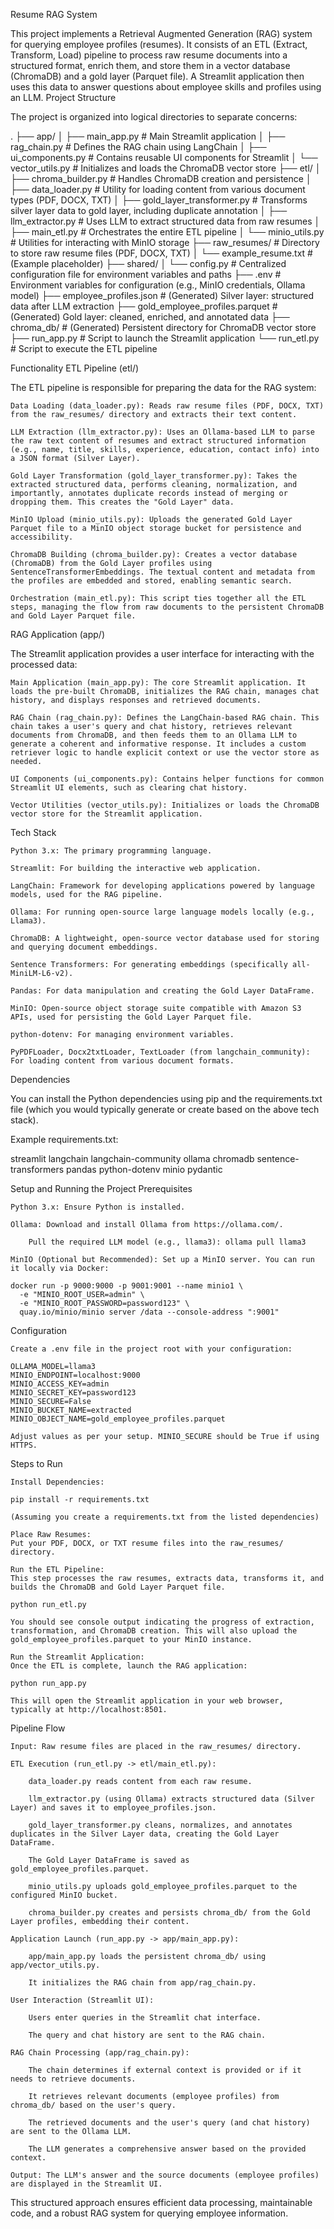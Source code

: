 Resume RAG System

This project implements a Retrieval Augmented Generation (RAG) system for querying employee profiles (resumes). It consists of an ETL (Extract, Transform, Load) pipeline to process raw resume documents into a structured format, enrich them, and store them in a vector database (ChromaDB) and a gold layer (Parquet file). A Streamlit application then uses this data to answer questions about employee skills and profiles using an LLM.
Project Structure

The project is organized into logical directories to separate concerns:

.
├── app/
│   ├── main_app.py           # Main Streamlit application
│   ├── rag_chain.py          # Defines the RAG chain using LangChain
│   ├── ui_components.py      # Contains reusable UI components for Streamlit
│   └── vector_utils.py       # Initializes and loads the ChromaDB vector store
├── etl/
│   ├── chroma_builder.py     # Handles ChromaDB creation and persistence
│   ├── data_loader.py        # Utility for loading content from various document types (PDF, DOCX, TXT)
│   ├── gold_layer_transformer.py # Transforms silver layer data to gold layer, including duplicate annotation
│   ├── llm_extractor.py      # Uses LLM to extract structured data from raw resumes
│   ├── main_etl.py           # Orchestrates the entire ETL pipeline
│   └── minio_utils.py        # Utilities for interacting with MinIO storage
├── raw_resumes/              # Directory to store raw resume files (PDF, DOCX, TXT)
│   └── example_resume.txt    # (Example placeholder)
├── shared/
│   └── config.py             # Centralized configuration file for environment variables and paths
├── .env                      # Environment variables for configuration (e.g., MinIO credentials, Ollama model)
├── employee_profiles.json    # (Generated) Silver layer: structured data after LLM extraction
├── gold_employee_profiles.parquet # (Generated) Gold layer: cleaned, enriched, and annotated data
├── chroma_db/                # (Generated) Persistent directory for ChromaDB vector store
├── run_app.py                # Script to launch the Streamlit application
└── run_etl.py                # Script to execute the ETL pipeline

Functionality
ETL Pipeline (etl/)

The ETL pipeline is responsible for preparing the data for the RAG system:

    Data Loading (data_loader.py): Reads raw resume files (PDF, DOCX, TXT) from the raw_resumes/ directory and extracts their text content.

    LLM Extraction (llm_extractor.py): Uses an Ollama-based LLM to parse the raw text content of resumes and extract structured information (e.g., name, title, skills, experience, education, contact info) into a JSON format (Silver Layer).

    Gold Layer Transformation (gold_layer_transformer.py): Takes the extracted structured data, performs cleaning, normalization, and importantly, annotates duplicate records instead of merging or dropping them. This creates the "Gold Layer" data.

    MinIO Upload (minio_utils.py): Uploads the generated Gold Layer Parquet file to a MinIO object storage bucket for persistence and accessibility.

    ChromaDB Building (chroma_builder.py): Creates a vector database (ChromaDB) from the Gold Layer profiles using SentenceTransformerEmbeddings. The textual content and metadata from the profiles are embedded and stored, enabling semantic search.

    Orchestration (main_etl.py): This script ties together all the ETL steps, managing the flow from raw documents to the persistent ChromaDB and Gold Layer Parquet file.

RAG Application (app/)

The Streamlit application provides a user interface for interacting with the processed data:

    Main Application (main_app.py): The core Streamlit application. It loads the pre-built ChromaDB, initializes the RAG chain, manages chat history, and displays responses and retrieved documents.

    RAG Chain (rag_chain.py): Defines the LangChain-based RAG chain. This chain takes a user's query and chat history, retrieves relevant documents from ChromaDB, and then feeds them to an Ollama LLM to generate a coherent and informative response. It includes a custom retriever logic to handle explicit context or use the vector store as needed.

    UI Components (ui_components.py): Contains helper functions for common Streamlit UI elements, such as clearing chat history.

    Vector Utilities (vector_utils.py): Initializes or loads the ChromaDB vector store for the Streamlit application.

Tech Stack

    Python 3.x: The primary programming language.

    Streamlit: For building the interactive web application.

    LangChain: Framework for developing applications powered by language models, used for the RAG pipeline.

    Ollama: For running open-source large language models locally (e.g., Llama3).

    ChromaDB: A lightweight, open-source vector database used for storing and querying document embeddings.

    Sentence Transformers: For generating embeddings (specifically all-MiniLM-L6-v2).

    Pandas: For data manipulation and creating the Gold Layer DataFrame.

    MinIO: Open-source object storage suite compatible with Amazon S3 APIs, used for persisting the Gold Layer Parquet file.

    python-dotenv: For managing environment variables.

    PyPDFLoader, Docx2txtLoader, TextLoader (from langchain_community): For loading content from various document formats.

Dependencies

You can install the Python dependencies using pip and the requirements.txt file (which you would typically generate or create based on the above tech stack).

Example requirements.txt:

streamlit
langchain
langchain-community
ollama
chromadb
sentence-transformers
pandas
python-dotenv
minio
pydantic

Setup and Running the Project
Prerequisites

    Python 3.x: Ensure Python is installed.

    Ollama: Download and install Ollama from https://ollama.com/.

        Pull the required LLM model (e.g., llama3): ollama pull llama3

    MinIO (Optional but Recommended): Set up a MinIO server. You can run it locally via Docker:

    docker run -p 9000:9000 -p 9001:9001 --name minio1 \
      -e "MINIO_ROOT_USER=admin" \
      -e "MINIO_ROOT_PASSWORD=password123" \
      quay.io/minio/minio server /data --console-address ":9001"

Configuration

    Create a .env file in the project root with your configuration:

    OLLAMA_MODEL=llama3
    MINIO_ENDPOINT=localhost:9000
    MINIO_ACCESS_KEY=admin
    MINIO_SECRET_KEY=password123
    MINIO_SECURE=False
    MINIO_BUCKET_NAME=extracted
    MINIO_OBJECT_NAME=gold_employee_profiles.parquet

    Adjust values as per your setup. MINIO_SECURE should be True if using HTTPS.

Steps to Run

    Install Dependencies:

    pip install -r requirements.txt

    (Assuming you create a requirements.txt from the listed dependencies)

    Place Raw Resumes:
    Put your PDF, DOCX, or TXT resume files into the raw_resumes/ directory.

    Run the ETL Pipeline:
    This step processes the raw resumes, extracts data, transforms it, and builds the ChromaDB and Gold Layer Parquet file.

    python run_etl.py

    You should see console output indicating the progress of extraction, transformation, and ChromaDB creation. This will also upload the gold_employee_profiles.parquet to your MinIO instance.

    Run the Streamlit Application:
    Once the ETL is complete, launch the RAG application:

    python run_app.py

    This will open the Streamlit application in your web browser, typically at http://localhost:8501.

Pipeline Flow

    Input: Raw resume files are placed in the raw_resumes/ directory.

    ETL Execution (run_etl.py -> etl/main_etl.py):

        data_loader.py reads content from each raw resume.

        llm_extractor.py (using Ollama) extracts structured data (Silver Layer) and saves it to employee_profiles.json.

        gold_layer_transformer.py cleans, normalizes, and annotates duplicates in the Silver Layer data, creating the Gold Layer DataFrame.

        The Gold Layer DataFrame is saved as gold_employee_profiles.parquet.

        minio_utils.py uploads gold_employee_profiles.parquet to the configured MinIO bucket.

        chroma_builder.py creates and persists chroma_db/ from the Gold Layer profiles, embedding their content.

    Application Launch (run_app.py -> app/main_app.py):

        app/main_app.py loads the persistent chroma_db/ using app/vector_utils.py.

        It initializes the RAG chain from app/rag_chain.py.

    User Interaction (Streamlit UI):

        Users enter queries in the Streamlit chat interface.

        The query and chat history are sent to the RAG chain.

    RAG Chain Processing (app/rag_chain.py):

        The chain determines if external context is provided or if it needs to retrieve documents.

        It retrieves relevant documents (employee profiles) from chroma_db/ based on the user's query.

        The retrieved documents and the user's query (and chat history) are sent to the Ollama LLM.

        The LLM generates a comprehensive answer based on the provided context.

    Output: The LLM's answer and the source documents (employee profiles) are displayed in the Streamlit UI.

This structured approach ensures efficient data processing, maintainable code, and a robust RAG system for querying employee information.